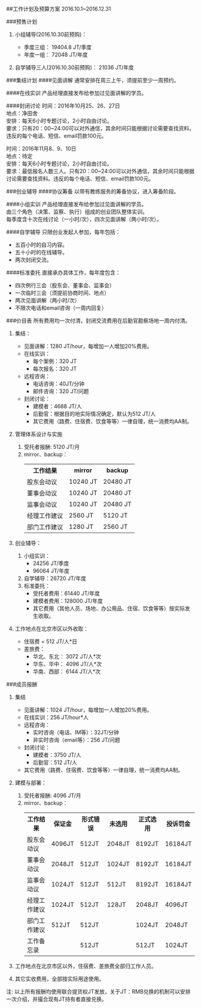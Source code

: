 ##工作计划及预算方案
2016.10.1~2016.12.31

###预售计划
1. 小组辅导(2016.10.30前预购)：  
	* 季度三组： 19404.8 JT/季度
	* 年度一组： 72048 JT/年度

2. 自学辅导三人(2016.10.30前预购)： 21036 JT/年度  

###集结计划
####见面讲解
通常安排在周三上午，须提前至少一周预约。

####在线实训
产品经理直接发布给参加过见面讲解的学员。

####封闭讨论
时间：2016年10月25、26、27日  
地点：净田舍  
安排：每天6小时专题讨论，2小时自由讨论。  
要求：只有20：00~24:00可以对外通信，其余时间只能根据讨论需要查找资料。违反的每个电话、短信、email罚款100元。  

时间：2016年11月8、9、10日  
地点：待定  
安排：每天6小时专题讨论，2小时自由讨论。  
要求：最低报名人数三人。只有20：00~24:00可以对外通信，其余时间只能根据讨论需要查找资料。违反的每个电话、短信、email罚款100元。  

###创业辅导
####协议筹备
以带有教练服务的筹备协议，进入筹备阶段。

####小组实训
产品经理直接发布给参加过见面讲解的学员。  
由三个角色（决策、监察、执行）组成的创业团队整体实训。    
每季度含十次在线讨论（一小时/次），四次见面讲解（两小时/次）。  

####自学辅导
只限创业发起人参加，每年包括：    
* 五百小时的自习内容。
* 五十小时的在线辅导。
* 两次封闭交流。

####标准委托
直接承办具体工作，每年度包含：
* 四次例行三会（股东会、董事会、监事会）
* 一次临时三会（须提前协商时间、地点）
* 两次见面讲解（两小时/次）
* 不限次电话和email咨询（一周内回复）

###价目表
所有费用均一次付清，封闭交流费用在后勤官勘察场地一周内付清。

1. 集结：
	* 见面讲解：1280 JT/hour，每增加一人增加20%费用。
	* 在线实训：
		* 每个案例：320 JT
		* 每次报名：320 JT
	* 远程咨询：
		* 电话咨询：40JT/分钟
   		* 邮件咨询：320 JT/问题
	* 封闭讨论：
		* 建模者：4688 JT/人
		* 后勤官：根据目的地实际情况确定，默认为512 JT/人
		* 其它费用（路费、住宿费、饮食等等）一律自理，统一消费均AA制。

2. 管理体系设计与实施
	1. 受托者报酬: 5120 JT/月
	2. mirror、backup：
		<table>
		<tr><th>工作结果</th><th>mirror</th><th>backup</th></tr>
		<tr><td>股东会动议</td><td>10240 JT</td><td>20480 JT</td></tr>
		<tr><td>董事会动议</td><td>10240 JT</td><td>20480 JT</td></tr>
		<tr><td>监事会动议</td><td>10240 JT</td><td>20480 JT</td></tr>
		<tr><td>经理工作建议</td><td>2560 JT</td><td>5120 JT</td></tr>
		<tr><td>部门工作建议</td><td>1280 JT</td><td>2560 JT</td></tr>
		</table>

3. 创业辅导：
 	1. 小组实训：
		* 24256 JT/季度
		* 96064 JT/年度
	2. 自学辅导：26720 JT/年度
	3. 标准委托：
		* 受托者费用：61440 JT/年度 
		* 建模者费用：128000 JT/年度
		* 其它费用（其他人员、场地、办公用品、住宿、饮食等等）按实际发生收取。

4. 工作地点在北京市区以外收取：
	* 住宿费 = 512 JT/人*日 
	* 差旅费：
		* 华北、东北：	 3072 JT/人*次
		* 华东、华中： 4096 JT/人*次
		* 华南、西部：	 6144 JT/人*次

###成员报酬
1. 集结
	* 见面讲解：1024 JT/hour，每增加一人增加20%费用。
	* 在线实训：256 JT/hour*人
	* 远程咨询：
		* 实时咨询（电话、IM等）：32JT/分钟
   		* 非实时咨询（email等）：256 JT/问题
	* 封闭讨论：
		* 建模者：3750 JT/人
		* 后勤官：512 JT/人
	* 其它费用（路费、住宿费、饮食等等）一律自理，统一消费均AA制。

2. 建模与部署：  
	1. 受托者报酬: 4096 JT/月
	2. mirror、backup：
		<table>
		<tr><th>工作结果</th><th>保证金</th><th>形式错误</th><th>未选用</th><th>正式选用</th><th>投诉罚金</th></tr>
		<tr><td>股东会动议</td><td>4096JT</td><td>512JT</td><td>2048JT</td><td>8192JT</td><td>16184JT</td></tr>
		<tr><td>董事会动议</td><td>2048JT</td><td>512JT</td><td>1024JT</td><td>8192JT</td><td>16184JT</td></tr>
		<tr><td>监事会动议</td><td>1024JT</td><td>512JT</td><td>512JT</td><td>8192JT</td><td>16184JT</td></tr>
		<tr><td>经理工作建议</td><td>1024JT</td><td>512JT</td><td>128JT</td><td>2048JT</td><td>4096JT</td></tr>
		<tr><td>部门工作建议</td><td>512JT</td><td>512JT</td><td></td><td>1024JT</td><td>2048JT</td></tr>
		<tr><td>工作备忘录</td><td></td><td>512JT</td><td></td><td>512JT</td><td>1024JT</td></tr>
		</table>

3. 工作地点在北京市区以外，住宿费、差旅费全部归工作人员。

4. 其它实收费用，全部按实际用途使用。

注: 以上所有报酬均使用联合提货权JT发放，关于JT：RMB兑换的机制可以安排一次介绍，并撮合现有JT持有者直接兑换。

